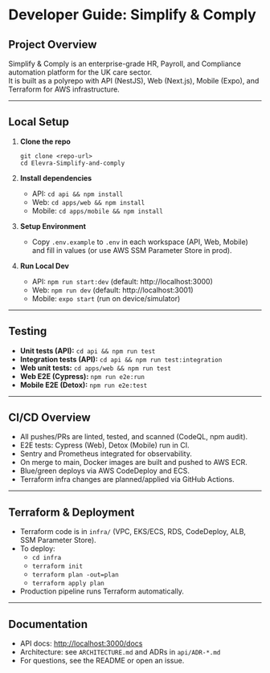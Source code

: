 # Developer Guide: Simplify & Comply

## Project Overview

Simplify & Comply is an enterprise-grade HR, Payroll, and Compliance automation platform for the UK care sector.  
It is built as a polyrepo with API (NestJS), Web (Next.js), Mobile (Expo), and Terraform for AWS infrastructure.

---

## Local Setup

1. **Clone the repo**  
   ```
   git clone <repo-url>
   cd Elevra-Simplify-and-comply
   ```

2. **Install dependencies**  
   - API: `cd api && npm install`
   - Web: `cd apps/web && npm install`
   - Mobile: `cd apps/mobile && npm install`

3. **Setup Environment**  
   - Copy `.env.example` to `.env` in each workspace (API, Web, Mobile) and fill in values (or use AWS SSM Parameter Store in prod).

4. **Run Local Dev**  
   - API: `npm run start:dev` (default: http://localhost:3000)
   - Web: `npm run dev` (default: http://localhost:3001)
   - Mobile: `expo start` (run on device/simulator)

---

## Testing

- **Unit tests (API):** `cd api && npm run test`
- **Integration tests (API):** `cd api && npm run test:integration`
- **Web unit tests:** `cd apps/web && npm run test`
- **Web E2E (Cypress):** `npm run e2e:run`
- **Mobile E2E (Detox):** `npm run e2e:test`

---

## CI/CD Overview

- All pushes/PRs are linted, tested, and scanned (CodeQL, npm audit).
- E2E tests: Cypress (Web), Detox (Mobile) run in CI.
- Sentry and Prometheus integrated for observability.
- On merge to main, Docker images are built and pushed to AWS ECR.
- Blue/green deploys via AWS CodeDeploy and ECS.
- Terraform infra changes are planned/applied via GitHub Actions.

---

## Terraform & Deployment

- Terraform code is in `infra/` (VPC, EKS/ECS, RDS, CodeDeploy, ALB, SSM Parameter Store).
- To deploy:  
  - `cd infra`
  - `terraform init`
  - `terraform plan -out=plan`
  - `terraform apply plan`
- Production pipeline runs Terraform automatically.

---

## Documentation

- API docs: [http://localhost:3000/docs](http://localhost:3000/docs)
- Architecture: see `ARCHITECTURE.md` and ADRs in `api/ADR-*.md`
- For questions, see the README or open an issue.
